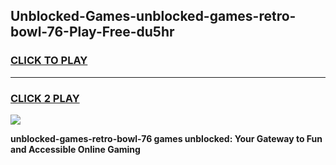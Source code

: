 
## Unblocked-Games-unblocked-games-retro-bowl-76-Play-Free-du5hr
<h3>
<a href="https://premium76.site?title=unblocked-games-retro-bowl-76&ref=18A1">CLICK TO PLAY</a></h3>
<hr>

<h3>
<a href="https://premium76.site?title=unblocked-games-retro-bowl-76&ref=18A1">CLICK 2 PLAY</a>
  
</h3>

<a href="https://premium76.site?title=unblocked-games-retro-bowl-76&ref=18A1"><img src="https://clearcache.store/games.png"></a>


**unblocked-games-retro-bowl-76 games unblocked: Your Gateway to Fun and Accessible Online Gaming**
